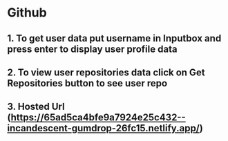 # Github
## 1. To get user data put username in Inputbox and press enter to display user profile data
## 2. To view user repositories data click on Get Repositories button to see user repo
## 3. Hosted Url (https://65ad5ca4bfe9a7924e25c432--incandescent-gumdrop-26fc15.netlify.app/)
